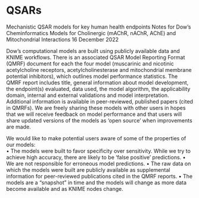 # QSARs
Mechanistic QSAR models for key human health endpoints
Notes for Dow’s Cheminformatics Models for 
Cholinergic (mAChR, nAChR, AChE) and Mitochondrial Interactions
16 December 2022

Dow’s computational models are built using publicly available data and KNIME workflows.  There is an associated QSAR Model Reporting Format (QMRF) document for each the four model (muscarinic and nicotinic acetylcholine receptors, acetylcholinesterase and mitochondrial membrane potential inhibitors), which outlines model performance statistics.  The QMRF report includes title, general information about model development, the endpoint(s) evaluated, data used, the model algorithm, the applicability domain, internal and external validations and model interpretation.  Additional information is available in peer-reviewed, published papers (cited in QMRFs).  We are freely sharing these models with other users in hopes that we will receive feedback on model performance and that users will share updated versions of the models as ‘open source’ when improvements are made.  

We would like to make potential users aware of some of the properties of our models:  
  •	The models were built to favor specificity over sensitivity.  While we try to achieve high accuracy, there are likely to be ‘false positive’ predictions.
  •	We are not responsible for erroneous model predictions.
  •	The raw data on which the models were built are publicly available as supplemental information for peer-reviewed publications cited in the QMRF reports.
  •	The models are a “snapshot” in time and the models will change as more data become available and as KNIME nodes change.
